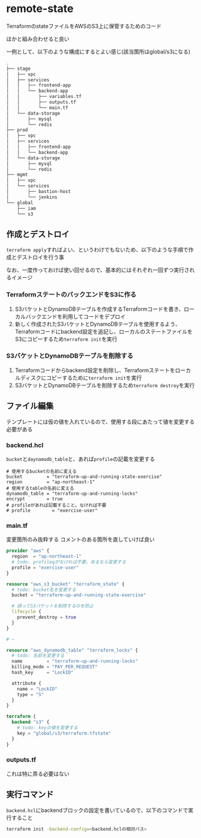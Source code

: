 # remote-state

TerraformのstateファイルをAWSのS3上に保管するためのコード

ほかと組み合わせると良い

一例として、以下のような構成にするとよい感じ(該当箇所はglobal/s3になる)

```sh
.
├── stage
│   ├── vpc
│   ├── services
│   │   ├── frontend-app
│   │   └── backend-app
│   │       ├── variables.tf
│   │       ├── outputs.tf
│   │       └── main.tf
│   └── data-storage
│       ├── mysql
│       └── redis
├── prod
│   ├── vpc
│   ├── services
│   │   ├── frontend-app
│   │   └── backend-app
│   └── data-storage
│       ├── mysql
│       └── redis
├── mgmt
│   ├── vpc
│   └── services
│       ├── bastion-host
│       └── jenkins
└── global
    ├── iam
    └── s3
```

## 作成とデストロイ

`terraform apply`すればよい、というわけでもないため、以下のような手順で作成とデストロイを行う事

なお、一度作っておけば使い回せるので、基本的にはそれぞれ一回ずつ実行されるイメージ

### TerraformステートのバックエンドをS3に作る

1. S3バケットとDynamoDBテーブルを作成するTerraformコードを書き、ローカルバックエンドを利用してコードをデプロイ
2. 新しく作成されたS3バケットとDynamoDBテーブルを使用するよう、Terraformコードにbackend設定を追記し、ローカルのステートファイルをS3にコピーするため`terraform init`を実行

### S3バケットとDynamoDBテーブルを削除する

1. Terraformコードからbackend設定を削除し、Terraformステートをローカルディスクにコピーするために`terraform init`を実行
2. S3バケットとDynamoDBテーブルを削除するため`terraform destroy`を実行

## ファイル編集

テンプレートには仮の値を入れているので、使用する段にあたって値を変更する必要がある

### backend.hcl

`bucket`と`daynamodb_table`と、あれば`profile`の記載を変更する

```hcl
# 使用するbucketの名前に変える
bucket         = "terraform-up-and-running-state-exercise" 
region         = "ap-northeast-1"
# 使用するtableの名前に変える
dynamodb_table = "terraform-up-and-running-locks"
encrypt        = true
# profileがあれば記載すること。なければ不要
# profile        = "exercise-user"
```

### main.tf

変更箇所のみ抜粋する
コメントのある箇所を直していけば良い

```tf
provider "aws" {
  region  = "ap-northeast-1"
  # todo: profilegがなければ不要。あるなら変更する
  profile = "exercise-user"
}

resource "aws_s3_bucket" "terraform_state" {
  # todo: bucket名を変更する
  bucket = "terraform-up-and-running-state-exercise"

  # 誤ってS3バケットを削除するのを防止
  lifecycle {
    prevent_destroy = true
  }
}

# ~

resource "aws_dynamodb_table" "terraform_locks" {
  # todo: 名前を変更する
  name         = "terraform-up-and-running-locks"
  billing_mode = "PAY_PER_REQUEST"
  hash_key     = "LockID"

  attribute {
    name = "LockID"
    type = "S"
  }
}

terraform {
  backend "s3" {
    # todo: keyの値を変更する
    key = "global/s3/terraform.tfstate"
  }
}

```

### outputs.tf

これは特に弄る必要はない

## 実行コマンド

`backend.hcl`にbackendブロックの設定を書いているので、以下のコマンドで実行すること

```sh
terraform init -backend-config=<backend.hclの相対パス>
```



